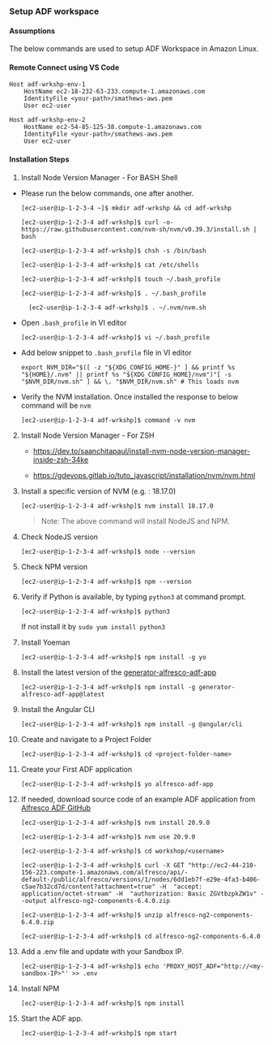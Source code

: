 ### Setup ADF workspace


#### Assumptions

The below commands are used to setup ADF Workspace in Amazon Linux.

#### Remote Connect using VS Code

```
Host adf-wrkshp-env-1
    HostName ec2-18-232-63-233.compute-1.amazonaws.com
    IdentityFile <your-path>/smathews-aws.pem
    User ec2-user

Host adf-wrkshp-env-2
    HostName ec2-54-85-125-38.compute-1.amazonaws.com
    IdentityFile <your-path>/smathews-aws.pem
    User ec2-user
```

#### Installation Steps

1. Install Node Version Manager - For BASH Shell
* Please run the below commands, one after another.
    ```
    [ec2-user@ip-1-2-3-4 ~]$ mkdir adf-wrkshp && cd adf-wrkshp

    [ec2-user@ip-1-2-3-4 adf-wrkshp]$ curl -o- https://raw.githubusercontent.com/nvm-sh/nvm/v0.39.3/install.sh | bash

    [ec2-user@ip-1-2-3-4 adf-wrkshp]$ chsh -s /bin/bash

    [ec2-user@ip-1-2-3-4 adf-wrkshp]$ cat /etc/shells

    [ec2-user@ip-1-2-3-4 adf-wrkshp]$ touch ~/.bash_profile

    [ec2-user@ip-1-2-3-4 adf-wrkshp]$ . ~/.bash_profile

	  [ec2-user@ip-1-2-3-4 adf-wrkshp]$ . ~/.nvm/nvm.sh

    ```

* Open `.bash_profile` in VI editor
    ```
    [ec2-user@ip-1-2-3-4 adf-wrkshp]$ vi ~/.bash_profile
    ```

* Add below snippet to `.bash_profile` file in VI editor
    ```
    export NVM_DIR="$([ -z "${XDG_CONFIG_HOME-}" ] && printf %s "${HOME}/.nvm" || printf %s "${XDG_CONFIG_HOME}/nvm")"[ -s "$NVM_DIR/nvm.sh" ] && \. "$NVM_DIR/nvm.sh" # This loads nvm    
    ```

* Verify the NVM installation. Once installed the response to below command will be `nvm`
    ```
	[ec2-user@ip-1-2-3-4 adf-wrkshp]$ command -v nvm
    ```
2. Install Node Version Manager - For ZSH
    * https://dev.to/saanchitapaul/install-nvm-node-version-manager-inside-zsh-34ke

    * https://gdevops.gitlab.io/tuto_javascript/installation/nvm/nvm.html

3. Install a specific version of NVM (e.g. : 18.17.0)
    ```
    [ec2-user@ip-1-2-3-4 adf-wrkshp]$ nvm install 18.17.0
    ```
    >Note: The above command will install NodeJS and NPM.

4. Check NodeJS version
    ```
    [ec2-user@ip-1-2-3-4 adf-wrkshp]$ node --version
    ```

5. Check NPM version
    ```
    [ec2-user@ip-1-2-3-4 adf-wrkshp]$ npm --version
    ```

6. Verify if Python is available, by typing `python3` at command prompt.
    ```
    [ec2-user@ip-1-2-3-4 adf-wrkshp]$ python3
    ```
    If not install it by `sudo yum install python3`

7. Install Yoeman
    ```
    [ec2-user@ip-1-2-3-4 adf-wrkshp]$ npm install -g yo
    ```
8. Install the latest version of the [generator-alfresco-adf-app](https://github.com/Alfresco/generator-alfresco-adf-app)
    ```
    [ec2-user@ip-1-2-3-4 adf-wrkshp]$ npm install -g generator-alfresco-adf-app@latest
    ```
9. Install the Angular CLI
    ```
    [ec2-user@ip-1-2-3-4 adf-wrkshp]$ npm install -g @angular/cli
    ```

10. Create and navigate to a Project Folder
    ```
    [ec2-user@ip-1-2-3-4 adf-wrkshp]$ cd <project-folder-name>
    ```

11. Create your First ADF application
    ```
    [ec2-user@ip-1-2-3-4 adf-wrkshp]$ yo alfresco-adf-app
    ```

12. If needed, download source code of an example ADF application from [Alfresco ADF GitHub](https://github.com/Alfresco/alfresco-ng2-components/tree/6.4.0)
    ```
    [ec2-user@ip-1-2-3-4 adf-wrkshp]$ nvm install 20.9.0

    [ec2-user@ip-1-2-3-4 adf-wrkshp]$ nvm use 20.9.0

    [ec2-user@ip-1-2-3-4 adf-wrkshp]$ cd workshop/<username>

    [ec2-user@ip-1-2-3-4 adf-wrkshp]$ curl -X GET "http://ec2-44-210-156-223.compute-1.amazonaws.com/alfresco/api/-default-/public/alfresco/versions/1/nodes/6dd1eb7f-e29e-4fa3-b406-c5ae7b32cd7d/content?attachment=true" -H  "accept: application/octet-stream" -H  "authorization: Basic ZGVtbzpkZW1v" --output alfresco-ng2-components-6.4.0.zip

    [ec2-user@ip-1-2-3-4 adf-wrkshp]$ unzip alfresco-ng2-components-6.4.0.zip    

    [ec2-user@ip-1-2-3-4 adf-wrkshp]$ cd alfresco-ng2-components-6.4.0

    ```

13. Add a .env file and update with your Sandbox IP.
    ```
    [ec2-user@ip-1-2-3-4 adf-wrkshp]$ echo 'PROXY_HOST_ADF="http://<my-sandbox-IP>"' >> .env
    ```

14. Install NPM
    ```
    [ec2-user@ip-1-2-3-4 adf-wrkshp]$ npm install
    ```

15. Start the ADF app.
    ```
    [ec2-user@ip-1-2-3-4 adf-wrkshp]$ npm start
    ```
